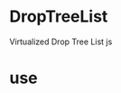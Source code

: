 # DropTreeList
Virtualized Drop Tree List js

# use
<script src="./treeList.js"></script>

<script>
  const mockData = generateMockData();
  const tree = new TreeList('treeViewport', mockData);
</script>
